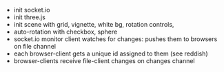 * init socket.io
* init three.js
* init scene with grid, vignette, white bg, rotation controls,
*   auto-rotation with checkbox, sphere
* socket.io monitor client watches for changes: pushes them to browsers on file channel
* each browser-client gets a unique id assigned to them (see reddish)
* browser-clients receive file-client changes on changes channel
